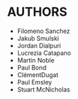 # AUTHORS

* Filomeno Sanchez
* Jakub Smulski
* Jordan Dialpuri
* Lucrezia Catapano
* Martin Noble
* Paul Bond
* ClémentDugat
* Paul Emsley
* Stuart McNicholas
